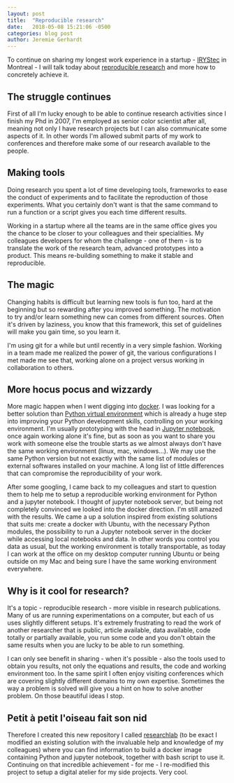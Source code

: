 ```yaml
---
layout: post
title:  "Reproducible research"
date:   2018-05-08 15:21:06 -0500
categories: blog post
author: Jeremie Gerhardt
---
```


To continue on sharing my longest work experience in a startup - [IRYStec][IRYStec-link] in Montreal - I will talk today about [reproducible research][wiki-reproducibility-link] and more how to concretely achieve it.

## The struggle continues

First of all I'm lucky enough to be able to continue research activities since I finish my Phd in 2007, I'm employed as senior color scientist after all, meaning not only I have research projects but I can also communicate some aspects of it. In other words I'm allowed submit parts of my work to conferences and therefore make some of our research available to the people.

## Making tools

Doing research you spent a lot of time developing tools, frameworks to ease the conduct of experiments and to facilitate the reproduction of those experiments. What you certainly don't want is that the same command to run a function or a script gives you each time different results.

Working in a startup where all the teams are in the same office gives you the chance to be closer to your colleagues and their specialities. My colleagues developers for whom the challenge - one of them - is to translate the work of the research team, advanced prototypes into a product. This means re-building something to make it stable and reproducible.

## The magic

Changing habits is difficult but learning new tools is fun too, hard at the beginning but so rewarding after you improved something. The motivation to try and/or learn something new can comes from different sources. Often it's driven by laziness, you know that this framework, this set of guidelines will make you gain time, so you learn it.

I'm using git for a while but until recently in a very simple fashion. Working in a team made me realized the power of git, the various configurations I met made me see that, working alone on a project versus working in collaboration to others.

## More hocus pocus and wizzardy

More magic happen when I went digging into [docker][wiki-docker]. I was looking for a better solution than [Python virtual environment][python-virtualenvs] which is already a huge step into improving your Python development skills, controlling on your working environment. I'm usually prototyping with the head in [Jupyter notebook][jupyter-notebook], once again working alone it's fine, but as soon as you want to share you work with someone else the trouble starts as we almost always don't have the same working environment (linux, mac, windows...). We may use the same Python version but not exactly with the same list of modules or external softwares installed on your machine. A long list of little differences that can compromise the reproducibility of your work.

After some googling, I came back to my colleagues and start to question them to help me to setup a reproducible working environment for Python and a jupyter notebook. I thought of jupyter notebook server, but being not completely convinced we looked into the docker direction. I'm still amazed with the results. We came a up a solution inspired from existing solutions that suits me: create a docker with Ubuntu, with the necessary Python modules, the possibility to run a Jupyter notebook server in the docker while accessing local notebooks and data. In other words you control you data as usual, but the working environment is totally transportable, as today I can work at the office on my desktop computer running Ubuntu or being outside on my Mac and being sure I have the same working environment everywhere.

## Why is it cool for research?

It's a topic - reproducible research - more visible in research publications. Many of us are running experimentations on a computer, but each of us uses slightly different setups. It's extremely frustrating to read the work of another researcher that is public, article available, data available, code totally or partially available, you run some code and you don't obtain the same results when you are lucky to be able to run something.

I can only see benefit in sharing - when it's possible - also the tools used to obtain you results, not only the equations and results, the code and working environment too. In the same spirit I often enjoy visiting conferences which are covering slightly different domains to my own expertise. Sometimes the way a problem is solved will give you a hint on how to solve another problem. On those beautiful ideas I stop.

## Petit à petit l'oiseau fait son nid

Therefore I created this new repository I called [researchlab][researchlabdocker-link] (to be exact I modified an existing solution with the invaluable help and knowledge of my colleagues) where you can find information to build a docker image containing Python and jupyter notebook, together with bash script to use it. Continuing on that incredible achievement - for me - I re-modified this project to setup a digital atelier for my side projects. Very cool.


[IRYStec-link]:http://www.irystec.com/
[researchlabdocker-link]:https://github.com/mrbonsoir/researchlab/
[wiki-reproducibility-link]:https://en.wikipedia.org/wiki/Reproducibility
[wiki-docker]:https://en.wikipedia.org/wiki/Docker_(software)
[python-virtualenvs]:http://docs.python-guide.org/en/latest/dev/virtualenvs/
[jupyter-notebook]:http://jupyter.org/
